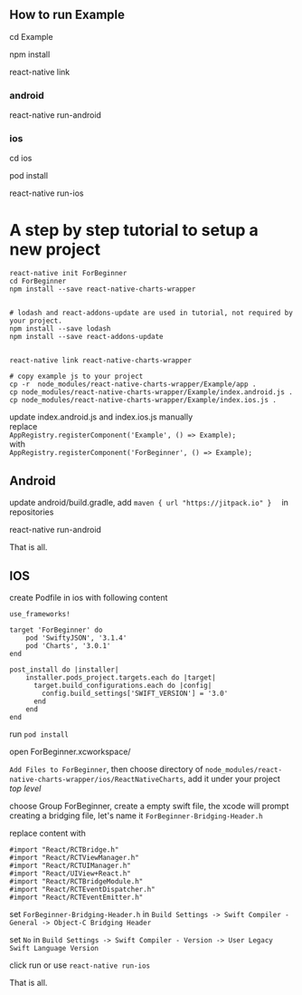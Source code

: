 
## How to run Example




cd Example

npm install 


react-native link



### android


react-native run-android


### ios


cd ios

pod install 

react-native run-ios





# A step by step tutorial to setup a new project




	react-native init ForBeginner
	cd ForBeginner
	npm install --save react-native-charts-wrapper


	# lodash and react-addons-update are used in tutorial, not required by your project.
	npm install --save lodash
	npm install --save react-addons-update


	react-native link react-native-charts-wrapper

	# copy example js to your project
	cp -r  node_modules/react-native-charts-wrapper/Example/app .
	cp node_modules/react-native-charts-wrapper/Example/index.android.js .
	cp node_modules/react-native-charts-wrapper/Example/index.ios.js .




update index.android.js and index.ios.js manually   
replace    
`AppRegistry.registerComponent('Example', () => Example);`   
with   
`AppRegistry.registerComponent('ForBeginner', () => Example);`





## Android

update android/build.gradle, add `maven { url "https://jitpack.io" }  ` in repositories




react-native run-android


That is all.


## IOS







create Podfile in ios with following content

	use_frameworks!
	
	target 'ForBeginner' do
		pod 'SwiftyJSON', '3.1.4'
		pod 'Charts', '3.0.1'
	end
		
	post_install do |installer|
		installer.pods_project.targets.each do |target|
		  target.build_configurations.each do |config|
		    config.build_settings['SWIFT_VERSION'] = '3.0'
		  end
		end
	end






run `pod install`



open ForBeginner.xcworkspace/


`Add Files to ForBeginner`,  then choose directory of `node_modules/react-native-charts-wrapper/ios/ReactNativeCharts`, add it under your project *top level*


choose Group ForBeginner, create a empty swift file, the xcode will prompt creating a bridging file, let's name it `ForBeginner-Bridging-Header.h`


replace content with 

    #import "React/RCTBridge.h"
    #import "React/RCTViewManager.h"
    #import "React/RCTUIManager.h"
    #import "React/UIView+React.h"
    #import "React/RCTBridgeModule.h"
    #import "React/RCTEventDispatcher.h"
    #import "React/RCTEventEmitter.h"





set `ForBeginner-Bridging-Header.h` in `Build Settings -> Swift Compiler - General -> Object-C Bridging Header`   


set `No` in `Build Settings -> Swift Compiler - Version -> User Legacy Swift Language Version` 


click run  or use `react-native run-ios`

That is all.
